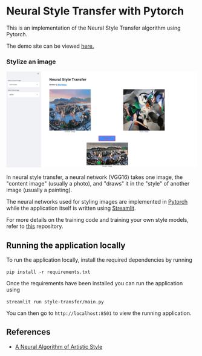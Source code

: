 # Neural Style Transfer with Pytorch

This is an implementation of the Neural Style Transfer algorithm using Pytorch.

The demo site can be viewed [here.](https://share.streamlit.io/zitorelova/neural-style-app/main/style_transfer/main.py)

### Stylize an image

![](static/app-screenshot.jpg)

In neural style transfer, a neural network (VGG16) takes one image, the "content image" (usually a photo), and "draws" it in the "style" of another image (usually a painting).

The neural networks used for styling images are implemented in [Pytorch](https://pytorch.org/) while the application itself is written using [Streamlit](https://streamlit.io/).

For more details on the training code and training your own style models, refer to [this](https://github.com/zitorelova/neural-style-transfer) repository.

## Running the application locally

To run the application locally, install the required dependencies by running

`pip install -r requirements.txt`

Once the requirements have been installed you can run the application using

`streamlit run style-transfer/main.py`

You can then go to `http://localhost:8501` to view the running application.

## References

- [A Neural Algorithm of Artistic Style](https://arxiv.org/abs/1508.06576)
